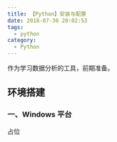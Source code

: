 ```yaml
---
title: 【Python】安装与配置
date: 2018-07-30 20:02:53
tags:
  - python
category:
  - Python
---
```


作为学习数据分析的工具，前期准备。

<!--more-->

## 环境搭建

### 一、Windows 平台

占位
